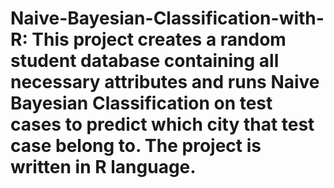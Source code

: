 # Naive-Bayesian-Classification-with-R:  This project creates a random student database containing all necessary attributes and runs Naive Bayesian Classification on test cases to predict which city that test case belong to. The project is written in R language.
